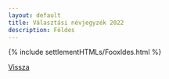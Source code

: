 ```yaml
---
layout: default
title: Választási névjegyzék 2022
description: Földes
---
```


{% include settlementHTMLs/Fooxldes.html %}

[Vissza](../)